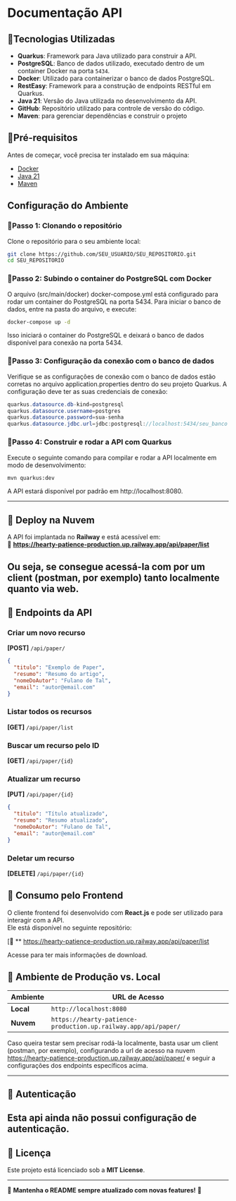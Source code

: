 # Documentação API 

## 📌Tecnologias Utilizadas
- **Quarkus**: Framework para Java utilizado para construir a API.
- **PostgreSQL**: Banco de dados utilizado, executado dentro de um container Docker na porta `5434`.
- **Docker**: Utilizado para containerizar o banco de dados PostgreSQL.
- **RestEasy**: Framework para a construção de endpoints RESTful em Quarkus.
- **Java 21**: Versão do Java utilizada no desenvolvimento da API.
- **GitHub**: Repositório utilizado para controle de versão do código.
- **Maven**: para gerenciar dependências e construir o projeto

## 📌Pré-requisitos

Antes de começar, você precisa ter instalado em sua máquina:
- [Docker](https://www.docker.com/products/docker-desktop)
- [Java 21](https://jdk.java.net/21/)
- [Maven](https://maven.apache.org/install.html)

## Configuração do Ambiente

### 📌Passo 1: Clonando o repositório

Clone o repositório para o seu ambiente local:

```bash
git clone https://github.com/SEU_USUARIO/SEU_REPOSITORIO.git
cd SEU_REPOSITORIO
```

### 📌Passo 2: Subindo o container do PostgreSQL com Docker
O arquivo (src/main/docker) docker-compose.yml está configurado para rodar um container do PostgreSQL na porta 5434. Para iniciar o banco de dados, entre na pasta do arquivo, e execute:

``` bash
docker-compose up -d
```
Isso iniciará o container do PostgreSQL e deixará o banco de dados disponível para conexão na porta 5434.

### 📌Passo 3: Configuração da conexão com o banco de dados
Verifique se as configurações de conexão com o banco de dados estão corretas no arquivo application.properties dentro do seu projeto Quarkus. A configuração deve ter as suas credenciais de conexão:

``` java
quarkus.datasource.db-kind=postgresql
quarkus.datasource.username=postgres
quarkus.datasource.password=sua-senha
quarkus.datasource.jdbc.url=jdbc:postgresql://localhost:5434/seu_banco
``` 

### 📌Passo 4: Construir e rodar a API com Quarkus
Execute o seguinte comando para compilar e rodar a API localmente em modo de desenvolvimento:

``` bash
mvn quarkus:dev
```
A API estará disponível por padrão em http://localhost:8080.

---

## 📌 Deploy na Nuvem  
A API foi implantada no **Railway** e está acessível em:  
🔗 **https://hearty-patience-production.up.railway.app/api/paper/list**  

Ou seja, se consegue acessá-la com por um client (postman, por exemplo) tanto localmente quanto via web.
---
## 📌 Endpoints da API  
### Criar um novo recurso  
**[POST]** `/api/paper/`  
```json
{
  "titulo": "Exemplo de Paper",
  "resumo": "Resumo do artigo",
  "nomeDoAutor": "Fulano de Tal",
  "email": "autor@email.com"
}
```

###  Listar todos os recursos  
**[GET]** `/api/paper/list`  

###  Buscar um recurso pelo ID  
**[GET]** `/api/paper/{id}`  

###  Atualizar um recurso  
**[PUT]** `/api/paper/{id}`  
```json
{
  "titulo": "Título atualizado",
  "resumo": "Resumo atualizado",
  "nomeDoAutor": "Fulano de Tal",
  "email": "autor@email.com"
}
```

###  Deletar um recurso  
**[DELETE]** `/api/paper/{id}`  

## 📌 Consumo pelo Frontend  
O cliente frontend foi desenvolvido com **React.js** e pode ser utilizado para interagir com a API.  
Ele está disponível no seguinte repositório:  

[🔗 ** https://hearty-patience-production.up.railway.app/api/paper/list

Acesse para ter mais informações de download.

## 📌 Ambiente de Produção vs. Local  

| Ambiente  | URL de Acesso                        |
|-----------|--------------------------------------|
| **Local** | `http://localhost:8080`             |
| **Nuvem** | `https://hearty-patience-production.up.railway.app/api/paper/`       |

Caso queira testar sem precisar rodá-la localmente, basta usar um client (postman, por exemplo), configurando a url de acesso na nuvem  https://hearty-patience-production.up.railway.app/api/paper/  e seguir a configurações dos endpoints específicos acima.

---

## 📌 Autenticação 
Esta api ainda não possui configuração de autenticação.
---

## 📌 Licença  
Este projeto está licenciado sob a **MIT License**.  

---

📌 **Mantenha o README sempre atualizado com novas features!** 🚀



